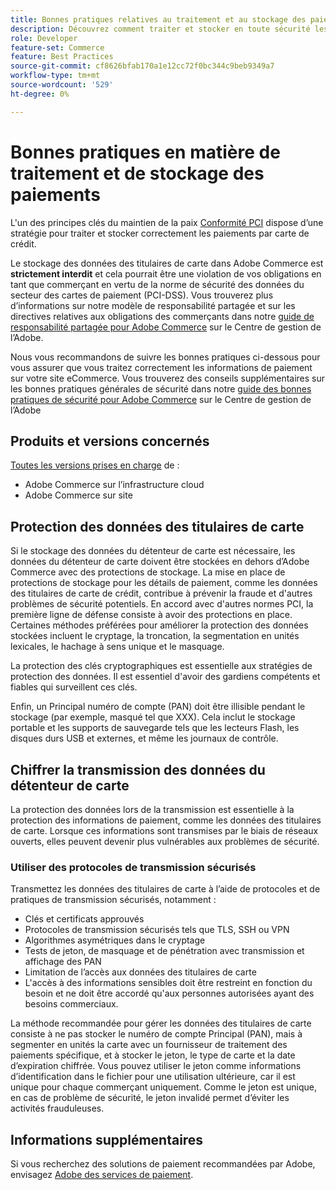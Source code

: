 ```yaml
---
title: Bonnes pratiques relatives au traitement et au stockage des paiements
description: Découvrez comment traiter et stocker en toute sécurité les informations de paiement
role: Developer
feature-set: Commerce
feature: Best Practices
source-git-commit: cf8626bfab170a1e12cc72f0bc344c9beb9349a7
workflow-type: tm+mt
source-wordcount: '529'
ht-degree: 0%

---
```



# Bonnes pratiques en matière de traitement et de stockage des paiements

L&#39;un des principes clés du maintien de la paix [Conformité PCI](https://experienceleague.adobe.com/docs/commerce-admin/start/compliance/payments/compliance-pci.html) dispose d’une stratégie pour traiter et stocker correctement les paiements par carte de crédit.

Le stockage des données des titulaires de carte dans Adobe Commerce est **strictement interdit** et cela pourrait être une violation de vos obligations en tant que commerçant en vertu de la norme de sécurité des données du secteur des cartes de paiement (PCI-DSS). Vous trouverez plus d’informations sur notre modèle de responsabilité partagée et sur les directives relatives aux obligations des commerçants dans notre [guide de responsabilité partagée pour Adobe Commerce](https://www.adobe.com/content/dam/cc/en/trust-center/ungated/whitepapers/experience-cloud/adobe-commerce-shared-responsibility-guide.pdf) sur le Centre de gestion de l’Adobe.

Nous vous recommandons de suivre les bonnes pratiques ci-dessous pour vous assurer que vous traitez correctement les informations de paiement sur votre site eCommerce. Vous trouverez des conseils supplémentaires sur les bonnes pratiques générales de sécurité dans notre [guide des bonnes pratiques de sécurité pour Adobe Commerce](https://www.adobe.com/content/dam/cc/en/trust-center/ungated/whitepapers/experience-cloud/adobe-commerce-best-practices-guide.pdf) sur le Centre de gestion de l’Adobe

## Produits et versions concernés

[Toutes les versions prises en charge](../../../release/versions.md) de :

* Adobe Commerce sur l’infrastructure cloud
* Adobe Commerce sur site

## Protection des données des titulaires de carte

Si le stockage des données du détenteur de carte est nécessaire, les données du détenteur de carte doivent être stockées en dehors d’Adobe Commerce avec des protections de stockage. La mise en place de protections de stockage pour les détails de paiement, comme les données des titulaires de carte de crédit, contribue à prévenir la fraude et d&#39;autres problèmes de sécurité potentiels. En accord avec d&#39;autres normes PCI, la première ligne de défense consiste à avoir des protections en place. Certaines méthodes préférées pour améliorer la protection des données stockées incluent le cryptage, la troncation, la segmentation en unités lexicales, le hachage à sens unique et le masquage.

La protection des clés cryptographiques est essentielle aux stratégies de protection des données. Il est essentiel d&#39;avoir des gardiens compétents et fiables qui surveillent ces clés.

Enfin, un Principal numéro de compte (PAN) doit être illisible pendant le stockage (par exemple, masqué tel que XXX). Cela inclut le stockage portable et les supports de sauvegarde tels que les lecteurs Flash, les disques durs USB et externes, et même les journaux de contrôle.

## Chiffrer la transmission des données du détenteur de carte

La protection des données lors de la transmission est essentielle à la protection des informations de paiement, comme les données des titulaires de carte. Lorsque ces informations sont transmises par le biais de réseaux ouverts, elles peuvent devenir plus vulnérables aux problèmes de sécurité.

### Utiliser des protocoles de transmission sécurisés

Transmettez les données des titulaires de carte à l’aide de protocoles et de pratiques de transmission sécurisés, notamment :

* Clés et certificats approuvés
* Protocoles de transmission sécurisés tels que TLS, SSH ou VPN
* Algorithmes asymétriques dans le cryptage
* Tests de jeton, de masquage et de pénétration avec transmission et affichage des PAN
* Limitation de l’accès aux données des titulaires de carte
* L&#39;accès à des informations sensibles doit être restreint en fonction du besoin et ne doit être accordé qu&#39;aux personnes autorisées ayant des besoins commerciaux.

La méthode recommandée pour gérer les données des titulaires de carte consiste à ne pas stocker le numéro de compte Principal (PAN), mais à segmenter en unités la carte avec un fournisseur de traitement des paiements spécifique, et à stocker le jeton, le type de carte et la date d’expiration chiffrée. Vous pouvez utiliser le jeton comme informations d’identification dans le fichier pour une utilisation ultérieure, car il est unique pour chaque commerçant uniquement. Comme le jeton est unique, en cas de problème de sécurité, le jeton invalidé permet d’éviter les activités frauduleuses.

## Informations supplémentaires

Si vous recherchez des solutions de paiement recommandées par Adobe, envisagez [Adobe des services de paiement](https://experienceleague.adobe.com/docs/commerce-merchant-services/payment-services/overview.html).
